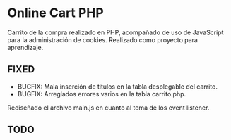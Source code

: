 # Online Cart PHP

Carrito de la compra realizado en PHP, acompañado de uso de JavaScript para la administración de cookies. Realizado como proyecto para aprendizaje.

## FIXED

- BUGFIX: Mala inserción de titulos en la tabla desplegable del carrito.
- BUGFIX: Arreglados errores varios en la tabla carrito.php.

Rediseñado el archivo main.js en cuanto al tema de los event listener.

## TODO

